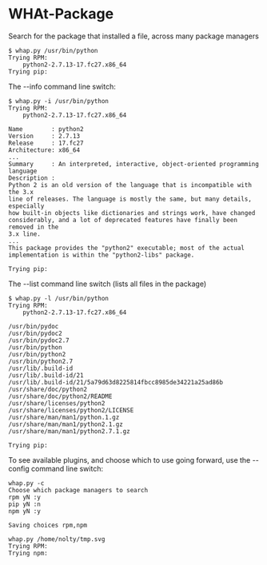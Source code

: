 # WHAt-Package
Search for the package that installed a file, across many package managers

```
$ whap.py /usr/bin/python
Trying RPM:
    python2-2.7.13-17.fc27.x86_64
Trying pip:
```

The --info command line switch:

```
$ whap.py -i /usr/bin/python 
Trying RPM:
    python2-2.7.13-17.fc27.x86_64

Name        : python2
Version     : 2.7.13
Release     : 17.fc27
Architecture: x86_64
...
Summary     : An interpreted, interactive, object-oriented programming language
Description :
Python 2 is an old version of the language that is incompatible with the 3.x
line of releases. The language is mostly the same, but many details, especially
how built-in objects like dictionaries and strings work, have changed
considerably, and a lot of deprecated features have finally been removed in the
3.x line.
...
This package provides the "python2" executable; most of the actual
implementation is within the "python2-libs" package.

Trying pip:
```

The --list command line switch (lists all files in the package)

```
$ whap.py -l /usr/bin/python 
Trying RPM:
    python2-2.7.13-17.fc27.x86_64

/usr/bin/pydoc
/usr/bin/pydoc2
/usr/bin/pydoc2.7
/usr/bin/python
/usr/bin/python2
/usr/bin/python2.7
/usr/lib/.build-id
/usr/lib/.build-id/21
/usr/lib/.build-id/21/5a79d63d8225814fbcc8985de34221a25ad86b
/usr/share/doc/python2
/usr/share/doc/python2/README
/usr/share/licenses/python2
/usr/share/licenses/python2/LICENSE
/usr/share/man/man1/python.1.gz
/usr/share/man/man1/python2.1.gz
/usr/share/man/man1/python2.7.1.gz

Trying pip:
```

To see available plugins, and choose which to use going forward, use the --config command line switch:

```
whap.py -c
Choose which package managers to search
rpm yN :y
pip yN :n
npm yN :y

Saving choices rpm,npm

```

```
whap.py /home/nolty/tmp.svg 
Trying RPM:
Trying npm:

```
